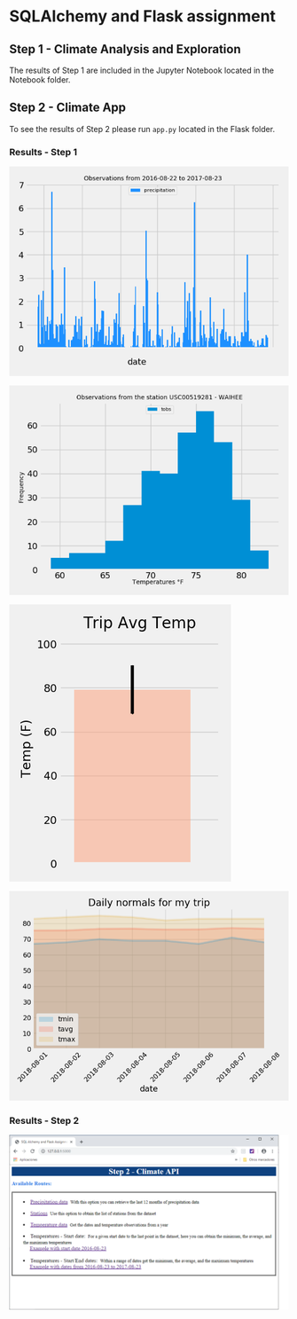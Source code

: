 # SQLAlchemy and Flask assignment

## Step 1 - Climate Analysis and Exploration

The results of Step 1 are included in the Jupyter Notebook located in the Notebook folder.

## Step 2 - Climate App

To see the results of Step 2 please run `app.py` located in the Flask folder.

### Results - Step 1

![prcp](Output/precipitation.png)

![temp](Output/stat_temp.png)

![trip](Output/tripavg_temp.png)

![daily](Output/daily_normals.png)

### Results - Step 2

![flask](Output/index.png)
